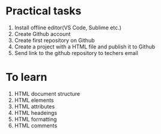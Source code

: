 # Practical tasks
1. Install offline editor(VS Code, Sublime etc.)
2. Create Github account
3. Create first repository on Github
4. Create a project with a HTML file and publish it to Github
5. Send link to the github repository to techers email

# To learn
1. HTML document structure
2. HTML elements
3. HTML attributes
4. HTML headeings
5. HTML formatting
6. HTML comments
